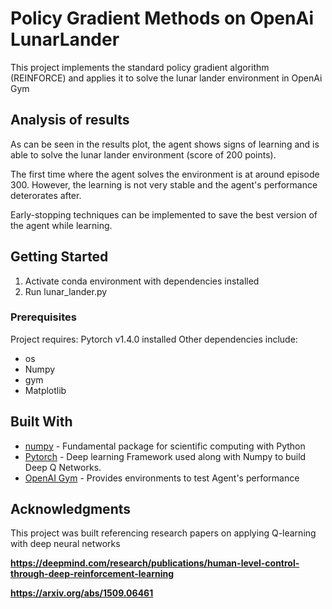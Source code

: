 # Policy Gradient Methods on OpenAi LunarLander

This project implements the standard policy gradient algorithm (REINFORCE) and applies it to solve the lunar lander environment in OpenAi Gym

## Analysis of results

As can be seen in the results plot, the agent shows signs of learning and is able to solve the lunar lander environment (score of 200 points).

The first time where the agent solves the environment is at around episode 300. However, the learning is not very stable and the agent's performance deterorates after.

Early-stopping techniques can be implemented to save the best version of the agent while learning.

## Getting Started

1. Activate conda environment with dependencies installed
2. Run lunar_lander.py

### Prerequisites

Project requires: Pytorch v1.4.0 installed
Other dependencies include:
- os 
- Numpy
- gym
- Matplotlib

## Built With

* [numpy](https://numpy.org/) - Fundamental package for scientific computing with Python
* [Pytorch](https://pytorch.org/) - Deep learning Framework used along with Numpy to build Deep Q Networks.
* [OpenAI Gym](https://gym.openai.com/) - Provides environments to test Agent's performance

## Acknowledgments

This project was built referencing research papers on applying Q-learning with deep neural networks

**https://deepmind.com/research/publications/human-level-control-through-deep-reinforcement-learning**

**https://arxiv.org/abs/1509.06461**
